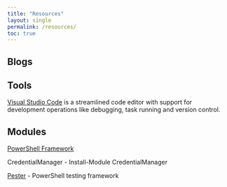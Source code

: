 ```yaml
---
title: "Resources"
layout: single
permalink: /resources/
toc: true
---
```


## Blogs

## Tools

[Visual Studio Code](https://code.visualstudio.com/) is a streamlined code editor with support for development operations like debugging, task running and version control.

## Modules

[PowerShell Framework](https://psframework.org)

CredentialManager - Install-Module CredentialManager

[Pester](https://github.com/pester/Pester) - PowerShell testing framework


